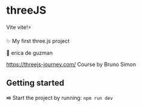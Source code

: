 # threeJS

Vite vite!⚡

✨ My first three.js project

👾 erica de guzman

https://threejs-journey.com/
Course by Bruno Simon

## Getting started

⏯️ Start the project by running:
`npm run dev`
